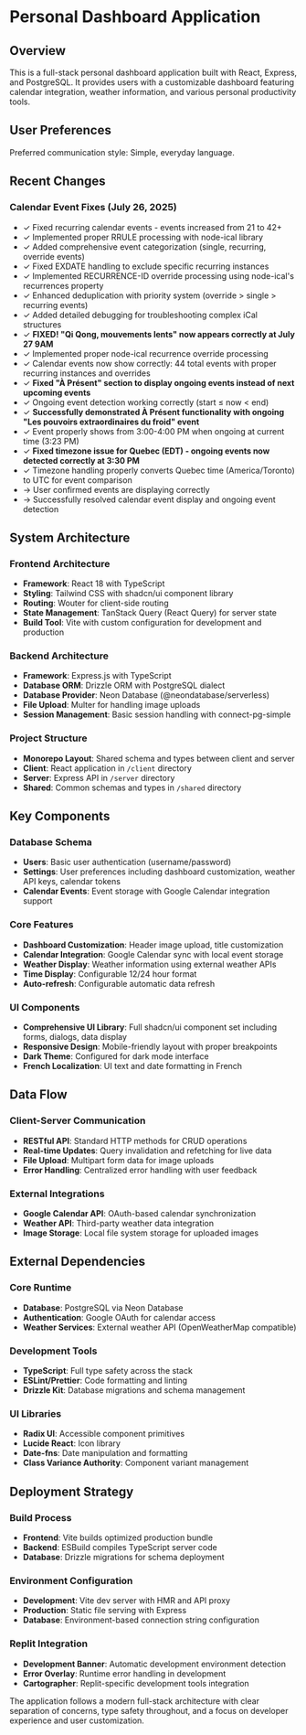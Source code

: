 # Personal Dashboard Application

## Overview

This is a full-stack personal dashboard application built with React, Express, and PostgreSQL. It provides users with a customizable dashboard featuring calendar integration, weather information, and various personal productivity tools.

## User Preferences

Preferred communication style: Simple, everyday language.

## Recent Changes

### Calendar Event Fixes (July 26, 2025)
- ✓ Fixed recurring calendar events - events increased from 21 to 42+
- ✓ Implemented proper RRULE processing with node-ical library
- ✓ Added comprehensive event categorization (single, recurring, override events)
- ✓ Fixed EXDATE handling to exclude specific recurring instances
- ✓ Implemented RECURRENCE-ID override processing using node-ical's recurrences property
- ✓ Enhanced deduplication with priority system (override > single > recurring events)
- ✓ Added detailed debugging for troubleshooting complex iCal structures
- ✓ **FIXED! "Qi Qong, mouvements lents" now appears correctly at July 27 9AM**
- ✓ Implemented proper node-ical recurrence override processing
- ✓ Calendar events now show correctly: 44 total events with proper recurring instances and overrides
- ✓ **Fixed "À Présent" section to display ongoing events instead of next upcoming events**
- ✓ Ongoing event detection working correctly (start ≤ now < end)
- ✓ **Successfully demonstrated À Présent functionality with ongoing "Les pouvoirs extraordinaires du froid" event**
- ✓ Event properly shows from 3:00-4:00 PM when ongoing at current time (3:23 PM)
- ✓ **Fixed timezone issue for Quebec (EDT) - ongoing events now detected correctly at 3:30 PM**
- ✓ Timezone handling properly converts Quebec time (America/Toronto) to UTC for event comparison
- → User confirmed events are displaying correctly
- → Successfully resolved calendar event display and ongoing event detection

## System Architecture

### Frontend Architecture
- **Framework**: React 18 with TypeScript
- **Styling**: Tailwind CSS with shadcn/ui component library
- **Routing**: Wouter for client-side routing
- **State Management**: TanStack Query (React Query) for server state
- **Build Tool**: Vite with custom configuration for development and production

### Backend Architecture
- **Framework**: Express.js with TypeScript
- **Database ORM**: Drizzle ORM with PostgreSQL dialect
- **Database Provider**: Neon Database (@neondatabase/serverless)
- **File Upload**: Multer for handling image uploads
- **Session Management**: Basic session handling with connect-pg-simple

### Project Structure
- **Monorepo Layout**: Shared schema and types between client and server
- **Client**: React application in `/client` directory
- **Server**: Express API in `/server` directory  
- **Shared**: Common schemas and types in `/shared` directory

## Key Components

### Database Schema
- **Users**: Basic user authentication (username/password)
- **Settings**: User preferences including dashboard customization, weather API keys, calendar tokens
- **Calendar Events**: Event storage with Google Calendar integration support

### Core Features
- **Dashboard Customization**: Header image upload, title customization
- **Calendar Integration**: Google Calendar sync with local event storage
- **Weather Display**: Weather information using external weather APIs
- **Time Display**: Configurable 12/24 hour format
- **Auto-refresh**: Configurable automatic data refresh

### UI Components
- **Comprehensive UI Library**: Full shadcn/ui component set including forms, dialogs, data display
- **Responsive Design**: Mobile-friendly layout with proper breakpoints
- **Dark Theme**: Configured for dark mode interface
- **French Localization**: UI text and date formatting in French

## Data Flow

### Client-Server Communication
- **RESTful API**: Standard HTTP methods for CRUD operations
- **Real-time Updates**: Query invalidation and refetching for live data
- **File Upload**: Multipart form data for image uploads
- **Error Handling**: Centralized error handling with user feedback

### External Integrations
- **Google Calendar API**: OAuth-based calendar synchronization
- **Weather API**: Third-party weather data integration
- **Image Storage**: Local file system storage for uploaded images

## External Dependencies

### Core Runtime
- **Database**: PostgreSQL via Neon Database
- **Authentication**: Google OAuth for calendar access
- **Weather Services**: External weather API (OpenWeatherMap compatible)

### Development Tools
- **TypeScript**: Full type safety across the stack
- **ESLint/Prettier**: Code formatting and linting
- **Drizzle Kit**: Database migrations and schema management

### UI Libraries
- **Radix UI**: Accessible component primitives
- **Lucide React**: Icon library
- **Date-fns**: Date manipulation and formatting
- **Class Variance Authority**: Component variant management

## Deployment Strategy

### Build Process
- **Frontend**: Vite builds optimized production bundle
- **Backend**: ESBuild compiles TypeScript server code
- **Database**: Drizzle migrations for schema deployment

### Environment Configuration
- **Development**: Vite dev server with HMR and API proxy
- **Production**: Static file serving with Express
- **Database**: Environment-based connection string configuration

### Replit Integration
- **Development Banner**: Automatic development environment detection
- **Error Overlay**: Runtime error handling in development
- **Cartographer**: Replit-specific development tools integration

The application follows a modern full-stack architecture with clear separation of concerns, type safety throughout, and a focus on developer experience and user customization.